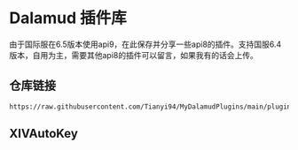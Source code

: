 # Dalamud 插件库
由于国际服在6.5版本使用api9，在此保存并分享一些api8的插件。支持国服6.4版本，自用为主，需要其他api8的插件可以留言，如果我有的话会上传。

## 仓库链接
```
https://raw.githubusercontent.com/Tianyi94/MyDalamudPlugins/main/pluginmaster.json
```

## XIVAutoKey

